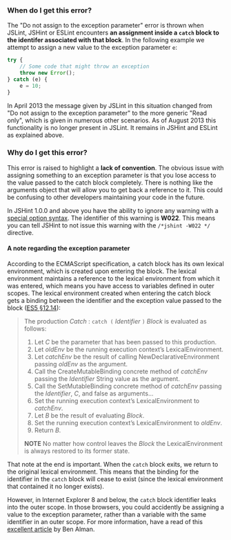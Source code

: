 <!---
{
    "titles": [
        "Do not assign to the exception parameter",
        "W022"
    ],
    "slugs": [
        "do-not-assign-to-the-exception-parameter",
        "w022"
    ],
    "linters": [
        "jslint",
        "jshint",
        "eslint"
    ],
    "author": "jallardice"
}
-->

### When do I get this error?

The "Do not assign to the exception parameter" error is thrown when JSLint,
JSHint or ESLint encounters **an assignment inside a `catch` block to the
identifer associated with that block**. In the following example we attempt to
assign a new value to the exception parameter `e`:

<!---
{
    "linter": "jslint",
    "version": "2013-03-28"
}
-->
```javascript
try {
    // Some code that might throw an exception
    throw new Error();
} catch (e) {
    e = 10;
}
```

In April 2013 the message given by JSLint in this situation changed from "Do not
assign to the exception parameter" to the more generic "Read only", which is
given in numerous other scenarios. As of August 2013 this functionality is no
longer present in JSLint. It remains in JSHint and ESLint as explained above.

### Why do I get this error?

This error is raised to highlight a **lack of convention**. The obvious issue
with assigning something to an exception parameter is that you lose access to
the value passed to the catch block completely. There is nothing like the
arguments object that will allow you to get back a reference to it. This could
be confusing to other developers maintaining your code in the future.

In JSHint 1.0.0 and above you have the ability to ignore any warning with a
[special option syntax][jshintopts]. The identifier of this warning is **W022**.
This means you can tell JSHint to not issue this warning with the `/*jshint
-W022 */` directive.

#### A note regarding the exception parameter

According to the ECMAScript specification, a catch block has its own lexical
environment, which is created upon entering the block. The lexical environment
maintains a reference to the lexical environment from which it was entered,
which means you have access to variables defined in outer scopes. The lexical
environment created when entering the catch block gets a binding between the
identifier and the exception value passed to the block ([ES5
&sect;12.14][es5-12.14]):

> The production *Catch* : `catch (` *Identifier* `)` *Block* is evaluated as
> follows:
>
>  1. Let *C* be the parameter that has been passed to this production.
>  2. Let *oldEnv* be the running execution context’s LexicalEnvironment.
>  3. Let *catchEnv* be the result of calling NewDeclarativeEnvironment passing
>  *oldEnv* as the argument.
>  4. Call the CreateMutableBinding concrete method of *catchEnv* passing the
>  *Identifier* String value as the argument.
>  5. Call the SetMutableBinding concrete method of *catchEnv* passing the
>  *Identifier*, *C*, and false as arguments...
>  6. Set the running execution context’s LexicalEnvironment to *catchEnv*.
>  7. Let *B* be the result of evaluating *Block*.
>  8. Set the running execution context’s LexicalEnvironment to *oldEnv*.
>  9. Return *B*.
>
> **NOTE** No matter how control leaves the *Block* the LexicalEnvironment is
> always restored to its former state.

That note at the end is important. When the `catch` block exits, we return to
the original lexical environment. This means that the binding for the identifier
in the `catch` block will cease to exist (since the lexical environment that
contained it no longer exists).

However, in Internet Explorer 8 and below, the `catch` block identifier leaks
into the outer scope. In those browsers, you could accidently be assigning a
value to the exception parameter, rather than a variable with the same
identifier in an outer scope. For more information, have a read of this
[excellent article][catch] by Ben Alman.

[es5-12.14]: http://es5.github.com/#x12.14
[catch]: http://weblog.bocoup.com/the-catch-with-try-catch/
[jshintopts]: http://jshint.com/docs/#options
